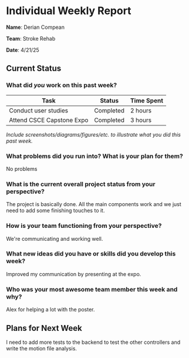 # Individual Weekly Report

**Name**: Derian Compean

**Team**: Stroke Rehab

**Date**: 4/21/25

## Current Status

### What did _you_ work on this past week?

| Task | Status | Time Spent | 
| ---- | ------ | ---------- |
|   Conduct user studies   |    Completed    |      2 hours      |
|   Attend CSCE Capstone Expo   |    Completed    |      3 hours      |

*Include screenshots/diagrams/figures/etc. to illustrate what you did this past week.*

### What problems did you run into? What is your plan for them?

No problems

### What is the current overall project status from your perspective? 

The project is basically done. All the main components work and we just need to add some finishing touches to it.

### How is your team functioning from your perspective?

We're communicating and working well.

### What new ideas did you have or skills did you develop this week?

Improved my communication by presenting at the expo.

### Who was your most awesome team member this week and why?

Alex for helping a lot with the poster.

## Plans for Next Week

I need to add more tests to the backend to test the other controllers and write the motion file analysis.
